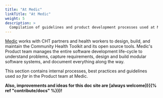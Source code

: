 ```yaml
---
title: "At Medic"
linkTitle: "At Medic"
weight: 5
description: >
  Compilation of guidelines and product development processes used at Medic 
---
```


[Medic](https://medic.org) works with CHT partners and health workers to design, build, and maintain the Community Health Toolkit and its open source tools. Medic's Product team manages the entire software development life-cycle to understand problems, capture requirements, design and build modular software systems, and document everything along the way.

This section contains internal processes, best practices and guidelines used *so far* in the Product team at Medic.

**Also, improvements and ideas for this doc site are [always welcome]({{% ref "contribute/docs" %}})!**
